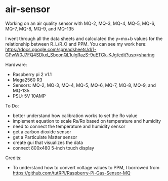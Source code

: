 # air-sensor
 Working on an air quality sensor with MQ-2, MQ-3, MQ-4, MQ-5, MQ-6, MQ-7, MQ-8, MQ-9, and MQ-135

 I went through all the data sheets and calculated the y=mx+b values for the relationship between R_L/R_O and PPM. You can see my work here: https://docs.google.com/spreadsheets/d/1-GPwW0J7FQ4SDkxI_SbeonQL1ulgRazS-9uETGk-KJg/edit?usp=sharing

Hardware:
- Raspberry pi 2 v1.1
- Mega2560 R3
- Sensors: MQ-2, MQ-3, MQ-4, MQ-5, MQ-6, MQ-7, MQ-8, MQ-9, and MQ-135
- PSU: 5V 10AMP

To Do:
- better understand how calibration works to set the Ro value
- implement equation to scale Rs/Ro based on temperature and humidity
- need to connect the temperature and humidity sensor
- get a carbon dioxide sensor
- get a Particulate Matter sensor
- create gui that visualizes the data
- connect 800x480 5-inch touch display


Credits:
- To understand how to convert voltage values to PPM, I borrowed from https://github.com/tutRPi/Raspberry-Pi-Gas-Sensor-MQ